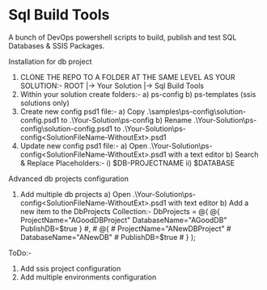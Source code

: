 # Sql Build Tools 

A bunch of DevOps powershell scripts to build, publish and test SQL Databases & SSIS Packages.

Installation for db project

1) CLONE THE REPO TO A FOLDER AT THE SAME LEVEL AS YOUR SOLUTION:-
  ROOT
  |-> Your Solution
  |-> Sql Build Tools
2) Within your solution create folders:-
  a) ps-config
  b) ps-templates (ssis solutions only)
3) Create new config psd1 file:-
  a) Copy .\samples\ps-config\solution-config.psd1 to .\Your-Solution\ps-config
  b) Rename .\Your-Solution\ps-config\solution-config.psd1 to .\Your-Solution\ps-config\<SolutionFileName-WithoutExt>.psd1
4) Update new config psd1 file:-
  a) Open .\Your-Solution\ps-config\<SolutionFileName-WithoutExt>.psd1 with a text editor
  b) Search & Replace Placeholders:-
    i) $DB-PROJECTNAME
    ii) $DATABASE

Advanced db projects configuration

1) Add multiple db projects
  a) Open .\Your-Solution\ps-config\<SolutionFileName-WithoutExt>.psd1 with text editor
  b) Add a new item to the DbProjects Collection:-
  DbProjects = @(
		@{
			ProjectName="AGoodDBProject"
			DatabaseName="AGoodDB"
			PublishDB=$true
		}
    #, 
		# @{
		#	ProjectName="ANewDBProject"
		#	DatabaseName="ANewDB"
		#	PublishDB=$true
		# }
	);
    
 ToDo:-
 1) Add ssis project configuration
 2) Add multiple environments configuration
